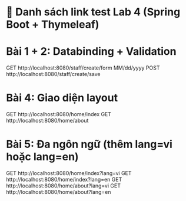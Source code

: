 # 🔗 Danh sách link test Lab 4 (Spring Boot + Thymeleaf)

# Bài 1 + 2: Databinding + Validation
GET  http://localhost:8080/staff/create/form    MM/dd/yyyy
POST http://localhost:8080/staff/create/save

# Bài 4: Giao diện layout
GET  http://localhost:8080/home/index
GET  http://localhost:8080/home/about

# Bài 5: Đa ngôn ngữ (thêm lang=vi hoặc lang=en)
GET  http://localhost:8080/home/index?lang=vi
GET  http://localhost:8080/home/index?lang=en
GET  http://localhost:8080/home/about?lang=vi
GET  http://localhost:8080/home/about?lang=en
